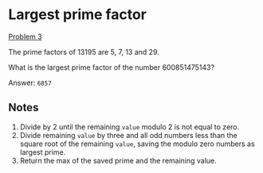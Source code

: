 # Largest prime factor

[Problem 3](https://projecteuler.net/problem=3)

The prime factors of 13195 are 5, 7, 13 and 29.

What is the largest prime factor of the number 600851475143?

Answer: `6857`

## Notes

1. Divide by 2 until the remaining `value` modulo 2 is not equal to zero.
1. Divide remaining `value` by three and all odd numbers less than the square root 
   of the remaining `value`, saving the modulo zero numbers as largest prime.
1. Return the max of the saved prime and the remaining value.





